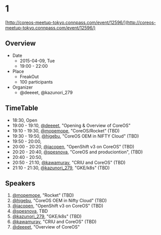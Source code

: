 # 1

[http://coreos-meetup-tokyo.connpass.com/event/12596/](http://coreos-meetup-tokyo.connpass.com/event/12596/)

## Overview

- Date
    - 2015-04-09, Tue
    - 19:00 - 22:00
- Place
    - FreakOut
    - 100 participants
- Organizer
    - @deeeet, @kazunori_279

## TimeTable

- 18:30, Open
- 19:00 - 19:10, [@deeeet](), "Opening & Overview of CoreOS"
- 19:10 - 19:30, [@mopemope](https://twitter.com/mopemope), "CoreOS/Rocket" (TBD)
- 19:30 - 19:50, [@higebu](https://twitter.com/higebu), "CoreOS OEM in NIFTY Cloud" (TBD)
- 19:50 - 20:00, 
- 20:00 - 20:20, [@jacopen](https://twitter.com/jacopen), "OpenShift v3 on CoreOS" (TBD) 
- 20:20 - 20:40, [@spesnova](https://twitter.com/spesnova), "CoreOS and produciontion", (TBD)
- 20:40 - 20:50, 
- 20:50 - 21:10, [@kawamuray](https://github.com/kawamuray), "CRIU and CoreOS" (TBD)
- 21:10 - 21:30, [@kazunori_279](https://twitter.com/kazunori_279), "GKE/k8s" (TBD)

## Speakers

1. [@mopemope](https://twitter.com/mopemope), "Rocket" (TBD)
1. [@higebu](https://twitter.com/higebu), "CoreOS OEM in Nifty Cloud" (TBD)
1. [@jacopen](https://twitter.com/jacopen), "OpenShift v3 on CoreOS" (TBD)
1. [@spesnova](https://twitter.com/spesnova), TBD
1. [@kazunori_279](https://twitter.com/kazunori_279), "GKE/k8s" (TBD)
1. [@kawamuray](https://github.com/kawamuray), "CRIU and CoreOS" (TBD)
1. [@deeeet](), "Overview of CoreOS" 
